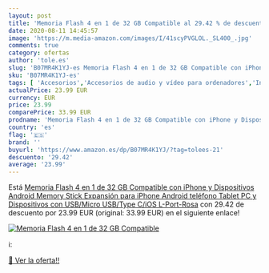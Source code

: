 ```yaml
---
layout: post
title: 'Memoria Flash 4 en 1 de 32 GB Compatible al 29.42 % de descuento'
date: 2020-08-11 14:45:57
image: 'https://m.media-amazon.com/images/I/41scyPVGLOL._SL400_.jpg'
comments: true
category: ofertas
author: 'tole.es'
slug: 'B07MR4K1YJ-es Memoria Flash 4 en 1 de 32 GB Compatible con iPhone y...'
sku: 'B07MR4K1YJ-es'
tags: [ 'Accesorios','Accesorios de audio y vídeo para ordenadores','Informática','Webcams y telefonía VoIP','android', ]
actualPrice: 23.99 EUR
currency: EUR
price: 23.99
comparePrice: 33.99 EUR
prodname: 'Memoria Flash 4 en 1 de 32 GB Compatible con iPhone y Dispositivos Android Memory Stick Expansión para iPhone Android teléfono Tablet PC y Dispositivos con USB/Micro USB/Type C/iOS L-Port-Rosa'
country: 'es'
flag: '🇪🇸'
brand: ''
buyurl: 'https://www.amazon.es/dp/B07MR4K1YJ/?tag=tolees-21'
descuento: '29.42'
average: '23.99'
---
```


Está [Memoria Flash 4 en 1 de 32 GB Compatible con iPhone y Dispositivos Android Memory Stick Expansión para iPhone Android teléfono Tablet PC y Dispositivos con USB/Micro USB/Type C/iOS L-Port-Rosa](https://www.amazon.es/dp/B07MR4K1YJ/?tag=tolees-21) con 29.42 de descuento por 23.99 EUR (original: 33.99 EUR) en el siguiente enlace!

[![Memoria Flash 4 en 1 de 32 GB Compatible](https://m.media-amazon.com/images/I/41scyPVGLOL._SL400_.jpg)](https://www.amazon.es/dp/B07MR4K1YJ/?tag=tolees-21)

ℹ️:


[🛒 Ver la oferta!!](https://www.amazon.es/dp/B07MR4K1YJ/?tag=tolees-21)
